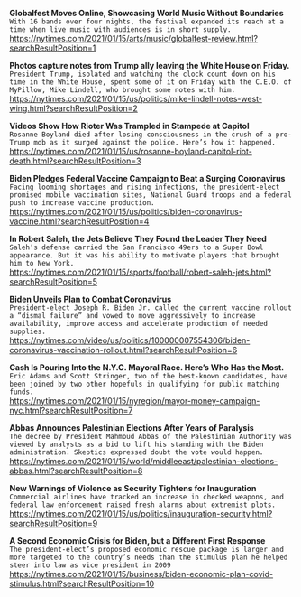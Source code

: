 **Globalfest Moves Online, Showcasing World Music Without Boundaries**\
`With 16 bands over four nights, the festival expanded its reach at a time when live music with audiences is in short supply.`\
https://nytimes.com/2021/01/15/arts/music/globalfest-review.html?searchResultPosition=1

**Photos capture notes from Trump ally leaving the White House on Friday.**\
`President Trump, isolated and watching the clock count down on his time in the White House, spent some of it on Friday with the C.E.O. of MyPillow, Mike Lindell, who brought some notes with him.`\
https://nytimes.com/2021/01/15/us/politics/mike-lindell-notes-west-wing.html?searchResultPosition=2

**Videos Show How Rioter Was Trampled in Stampede at Capitol**\
`Rosanne Boyland died after losing consciousness in the crush of a pro-Trump mob as it surged against the police. Here’s how it happened.`\
https://nytimes.com/2021/01/15/us/rosanne-boyland-capitol-riot-death.html?searchResultPosition=3

**Biden Pledges Federal Vaccine Campaign to Beat a Surging Coronavirus**\
`Facing looming shortages and rising infections, the president-elect promised mobile vaccination sites, National Guard troops and a federal push to increase vaccine production.`\
https://nytimes.com/2021/01/15/us/politics/biden-coronavirus-vaccine.html?searchResultPosition=4

**In Robert Saleh, the Jets Believe They Found the Leader They Need**\
`Saleh’s defense carried the San Francisco 49ers to a Super Bowl appearance. But it was his ability to motivate players that brought him to New York.`\
https://nytimes.com/2021/01/15/sports/football/robert-saleh-jets.html?searchResultPosition=5

**Biden Unveils Plan to Combat Coronavirus**\
`President-elect Joseph R. Biden Jr. called the current vaccine rollout a “dismal failure” and vowed to move aggressively to increase availability, improve access and accelerate production of needed supplies.`\
https://nytimes.com/video/us/politics/100000007554306/biden-coronavirus-vaccination-rollout.html?searchResultPosition=6

**Cash Is Pouring Into the N.Y.C. Mayoral Race. Here’s Who Has the Most.**\
`Eric Adams and Scott Stringer, two of the best-known candidates, have been joined by two other hopefuls in qualifying for public matching funds.`\
https://nytimes.com/2021/01/15/nyregion/mayor-money-campaign-nyc.html?searchResultPosition=7

**Abbas Announces Palestinian Elections After Years of Paralysis**\
`The decree by President Mahmoud Abbas of the Palestinian Authority was viewed by analysts as a bid to lift his standing with the Biden administration. Skeptics expressed doubt the vote would happen.`\
https://nytimes.com/2021/01/15/world/middleeast/palestinian-elections-abbas.html?searchResultPosition=8

**New Warnings of Violence as Security Tightens for Inauguration**\
`Commercial airlines have tracked an increase in checked weapons, and federal law enforcement raised fresh alarms about extremist plots.`\
https://nytimes.com/2021/01/15/us/politics/inauguration-security.html?searchResultPosition=9

**A Second Economic Crisis for Biden, but a Different First Response**\
`The president-elect’s proposed economic rescue package is larger and more targeted to the country’s needs than the stimulus plan he helped steer into law as vice president in 2009`\
https://nytimes.com/2021/01/15/business/biden-economic-plan-covid-stimulus.html?searchResultPosition=10

